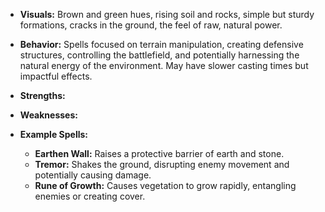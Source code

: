 - **Visuals:** Brown and green hues, rising soil and rocks, simple but sturdy formations, cracks in the ground, the feel of raw, natural power.
    
- **Behavior:** Spells focused on terrain manipulation, creating defensive structures, controlling the battlefield, and potentially harnessing the natural energy of the environment. May have slower casting times but impactful effects.
    
- **Strengths:**
    
- **Weaknesses:**
    
- **Example Spells:**
    
    - **Earthen Wall:** Raises a protective barrier of earth and stone.
    - **Tremor:** Shakes the ground, disrupting enemy movement and potentially causing damage.
    - **Rune of Growth:** Causes vegetation to grow rapidly, entangling enemies or creating cover.